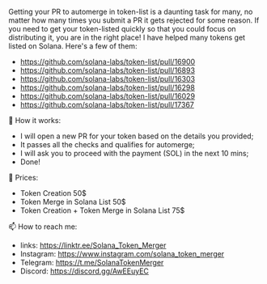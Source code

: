 Getting your PR to automerge in token-list is a daunting task for many, no matter how many times you submit a PR it gets rejected for some reason. 
If you need to get your token-listed quickly so that you could focus on distributing it, you are in the right place! I have helped many tokens get listed on Solana. 
Here's a few of them:

- https://github.com/solana-labs/token-list/pull/16900
- https://github.com/solana-labs/token-list/pull/16893
- https://github.com/solana-labs/token-list/pull/16303
- https://github.com/solana-labs/token-list/pull/16298
- https://github.com/solana-labs/token-list/pull/16029
- https://github.com/solana-labs/token-list/pull/17367


👋 How it works: 
- I will open a new PR for your token based on the details you provided;
- It passes all the checks and qualifies for automerge;   
- I will ask you to proceed with the payment (SOL) in the next 10 mins;
- Done!


💞️ Prices:
- Token Creation 50$
- Token Merge in Solana List 50$
- Token Creation + Token Merge in Solana List 75$


📫 How to reach me:
- links: https://linktr.ee/Solana_Token_Merger
- Instagram: https://www.instagram.com/solana_token_merger
- Telegram: https://t.me/SolanaTokenMerger
- Discord: https://discord.gg/AwEEuyEC
